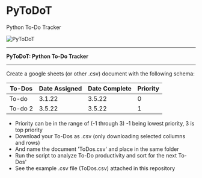 # PyToDoT
Python To-Do Tracker

![PyToDoT](https://user-images.githubusercontent.com/5803874/175763591-e8261c2d-d28c-4527-a3d6-aa3672ad4171.jpg)
- - - - - - - - - - - - - - - - - - - - - - - - -
**PyToDoT: Python To-Do Tracker**
- - - - - - - - - - - - - - - - - - - - - - - - -
Create a google sheets (or other .csv) document with the following schema:

| To-Dos | Date Assigned | Date Complete | Priority |
| --- | --- | --- | --- |
| To-do | 3.1.22 | 3.5.22 | 0 |
| To-do 2 | 3.5.22 | 3.5.22 | 1 |

- Priority can be in the range of (-1 through 3) -1 being lowest priority, 3 is top priority
- Download your To-Dos as .csv (only downloading selected collumns and rows)
- And name the document 'ToDos.csv' and place in the same folder
- Run the script to analyze To-Do productivity and sort for the next To-Dos'
- See the example .csv file (ToDos.csv) attached in this repository
